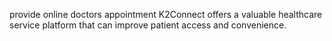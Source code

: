 provide online doctors appointment 
K2Connect offers a valuable healthcare service platform that can improve patient access and convenience.
